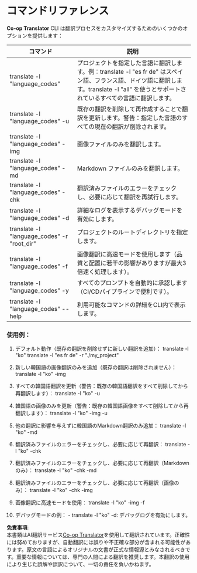 <!--
CO_OP_TRANSLATOR_METADATA:
{
  "original_hash": "b38d8f042530a4bc872def7cb2c141cd",
  "translation_date": "2025-05-06T17:40:35+00:00",
  "source_file": "getting_started/command-reference.md",
  "language_code": "ja"
}
-->
# コマンドリファレンス
**Co-op Translator** CLI は翻訳プロセスをカスタマイズするためのいくつかのオプションを提供します：

コマンド                                       | 説明
----------------------------------------------|-------------------------------------------------------------------------------------------------------------------------------------------------------------------------------------------------------
translate -l "language_codes"                 | プロジェクトを指定した言語に翻訳します。例：translate -l "es fr de" はスペイン語、フランス語、ドイツ語に翻訳します。translate -l "all" を使うとサポートされているすべての言語に翻訳します。
translate -l "language_codes" -u              | 既存の翻訳を削除して再作成することで翻訳を更新します。警告：指定した言語のすべての現在の翻訳が削除されます。
translate -l "language_codes" -img            | 画像ファイルのみを翻訳します。
translate -l "language_codes" -md             | Markdown ファイルのみを翻訳します。
translate -l "language_codes" -chk            | 翻訳済みファイルのエラーをチェックし、必要に応じて翻訳を再試行します。
translate -l "language_codes" -d              | 詳細なログを表示するデバッグモードを有効にします。
translate -l "language_codes" -r "root_dir"   | プロジェクトのルートディレクトリを指定します。
translate -l "language_codes" -f              | 画像翻訳に高速モードを使用します（品質と配置に若干の影響がありますが最大3倍速く処理します）。
translate -l "language_codes" -y              | すべてのプロンプトを自動的に承認します（CI/CDパイプラインで便利です）。
translate -l "language_codes" --help          | 利用可能なコマンドの詳細をCLI内で表示します。

### 使用例：

  1. デフォルト動作（既存の翻訳を削除せずに新しい翻訳を追加）：   translate -l "ko"    translate -l "es fr de" -r "./my_project"

  2. 新しい韓国語の画像翻訳のみを追加（既存の翻訳は削除されません）：    translate -l "ko" -img

  3. すべての韓国語翻訳を更新（警告：既存の韓国語翻訳をすべて削除してから再翻訳します）：    translate -l "ko" -u

  4. 韓国語の画像のみを更新（警告：既存の韓国語画像をすべて削除してから再翻訳します）：    translate -l "ko" -img -u

  5. 他の翻訳に影響を与えずに韓国語のMarkdown翻訳のみ追加：    translate -l "ko" -md

  6. 翻訳済みファイルのエラーをチェックし、必要に応じて再翻訳： translate -l "ko" -chk

  7. 翻訳済みファイルのエラーをチェックし、必要に応じて再翻訳（Markdownのみ）： translate -l "ko" -chk -md

  8. 翻訳済みファイルのエラーをチェックし、必要に応じて再翻訳（画像のみ）： translate -l "ko" -chk -img

  9. 画像翻訳に高速モードを使用：    translate -l "ko" -img -f

  10. デバッグモードの例： - translate -l "ko" -d: デバッグログを有効にします。

**免責事項**:  
本書類はAI翻訳サービス[Co-op Translator](https://github.com/Azure/co-op-translator)を使用して翻訳されています。正確性には努めておりますが、自動翻訳には誤りや不正確な部分が含まれる可能性があります。原文の言語によるオリジナルの文書が正式な情報源とみなされるべきです。重要な情報については、専門の人間による翻訳を推奨します。本翻訳の使用により生じた誤解や誤訳について、一切の責任を負いかねます。